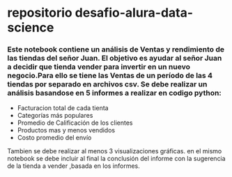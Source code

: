 # repositorio desafio-alura-data-science
### Este notebook contiene un análisis de Ventas y rendimiento de las tiendas del señor Juan. El objetivo es ayudar al señor Juan a decidir que tienda vender para invertir en un nuevo negocio.Para ello se tiene las Ventas de un  período de las 4 tiendas por separado en archivos csv. Se debe realizar un análisis basandose en 5 informes a realizar en codigo python:

- Facturacion total de cada tienta
- Categorías más populares
- Promedio de Calificación de los clientes
- Productos mas y menos vendidos
- Costo promedio del envío

Tambien se debe realizar al menos 3 visualizaciones gráficas.
en el mismo notebook se debe incluir al final la conclusión del informe con la sugerencia de la tienda a vender ,basada en los informes.


